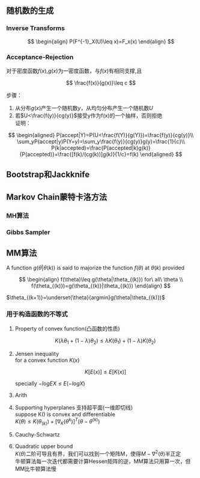 ## 随机数的生成
### Inverse Transforms

$$
\begin{align}
P(F^{-1}_X(U)\leq x)=F_x(x)
\end{align}
$$

### Acceptance-Rejection
对于密度函数$f(x)$,$g(x)$为一密度函数，与$f(x)$有相同支撑,且

$$
\frac{f(x)}{g(x)}\leq c
$$

步骤：
1) 从分布$g(x)$产生一个随机数$y$，从均匀分布产生一个随机数$U$
2) 若$U<\frac{f(y)}{cg(y)}$接受y作为f(x)的一个抽样，否则拒绝  
证明：

$$
\begin{aligned}
P(accept|Y)=P(U<\frac{f(Y)}{g(Y)})=\frac{f(y)}{cg(y)}\\
\sum_yP(accept|y)P(Y=y)=\sum_y\frac{f(y)}{cg(y)}g(y)=\frac{1}{c}\\
P(k|accepted)=\frac{P(accepted|k)g(k)}{P(accepted)}=\frac{[f(k)/(cg(k))]g(k)}{1/c}=f(k)
\end{aligned}
$$

## Bootstrap和Jackknife
## Markov Chain蒙特卡洛方法
### MH算法
### Gibbs Sampler
## MM算法
A function $g(θ|θ(k))$ is said to majorize the function $f(θ)$ at $θ(k)$ provided

$$
\begin{align}
f(\theta)\leq g(\theta|\theta_{(k)}) for\ all\ \theta \\
f(\theta_{(k)})=g(\theta_{(k)}|\theta_{(k)})
\end{align}
$$

$\theta_{(k+1)}=\underset{\theta}{argmin}g(\theta|\theta_{(k)})$
### 用于构造函数的不等式
1) Property of convex function(凸函数的性质)

   $$
   K(\lambda\theta_1+(1-\lambda)\theta_2)\leq \lambda K(\theta_1)+(1-\lambda)K(\theta_2)
   $$

2) Jensen inequality  
   for a convex function $K(x)$

   $$
   K[E(x)]\leq E[K(x)]
   $$

   specially $-logEX\leq E(-logX)$
3) Arith
4) Supporting hyperplanes 支持超平面(一维即切线)  
   suppose K() is convex and differentiable  
   $K(\theta)\leq K(\theta_{(k)})+[\nabla_K(\theta^{k})]^{T}(\theta-\theta^{(k)})$
5) Cauchy-Schwartz 
6) Quadratic upper bound  
   $K(\theta)$二阶可导且有界，我们可以找到一个矩阵M，使得$M-\nabla^2(\theta)$半正定  
牛顿算法每一次迭代都需要计算Hessen矩阵的逆，MM算法只用算一次，但MM比牛顿算法慢